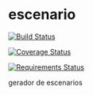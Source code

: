 escenario
=========

[![Build Status](https://travis-ci.org/Lasanha/escenario.png?branch=master)](https://travis-ci.org/Lasanha/escenario)

[![Coverage Status](https://coveralls.io/repos/Lasanha/escenario/badge.png)](https://coveralls.io/r/Lasanha/escenario)

[![Requirements Status](https://requires.io/github/Lasanha/revuo/requirements.png?branch=master)](https://requires.io/github/Lasanha/revuo/requirements/?branch=master)

gerador de escenarios
